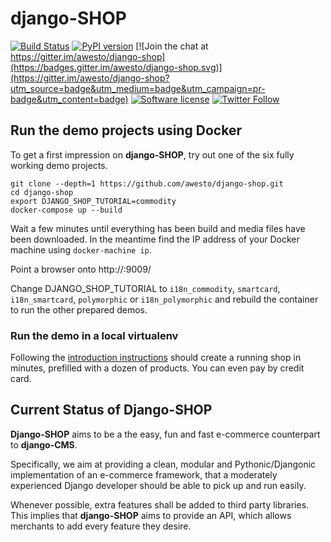 # django-SHOP

[![Build Status](https://travis-ci.org/awesto/django-shop.svg?branch=master)](https://travis-ci.org/awesto/django-shop?branch=master)
[![PyPI version](https://img.shields.io/pypi/v/django-shop.svg)](https://pypi.python.org/pypi/django-shop)
[![Join the chat at https://gitter.im/awesto/django-shop](https://badges.gitter.im/awesto/django-shop.svg)](https://gitter.im/awesto/django-shop?utm_source=badge&utm_medium=badge&utm_campaign=pr-badge&utm_content=badge)
[![Software license](https://img.shields.io/pypi/l/django-shop.svg)](https://pypi.python.org/pypi/django-shop)
[![Twitter Follow](https://img.shields.io/twitter/follow/djangoSHOP.svg?style=social&label=djangoSHOP)](https://twitter.com/djangoSHOP)


## Run the demo projects using Docker

To get a first impression on **django-SHOP**, try out one of the six fully working demo projects.

```
git clone --depth=1 https://github.com/awesto/django-shop.git
cd django-shop
export DJANGO_SHOP_TUTORIAL=commodity
docker-compose up --build
```

Wait a few minutes until everything has been build and media files have been downloaded.
In the meantime find the IP address of your Docker machine using ``docker-machine ip``.

Point a browser onto http://<docker-machines-ip>:9009/

Change DJANGO_SHOP_TUTORIAL to ``i18n_commodity``, ``smartcard``, ``i18n_smartcard``,
``polymorphic`` or ``i18n_polymorphic`` and rebuild the container to run the other prepared
demos.

### Run the demo in a local virtualenv

Following the [introduction instructions](http://django-shop.readthedocs.io/en/latest/tutorial/intro.html)
should create a running shop in minutes, prefilled with a dozen of products. You can even pay by credit
card.


## Current Status of Django-SHOP

**Django-SHOP** aims to be a the easy, fun and fast e-commerce counterpart to **django-CMS**.

Specifically, we aim at providing a clean, modular and Pythonic/Djangonic implementation of an
e-commerce framework, that a moderately experienced Django developer should be able to pick up
and run easily.

Whenever possible, extra features shall be added to third party libraries. This implies that
**django-SHOP** aims to provide an API, which allows merchants to add every feature they desire.
